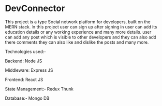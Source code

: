 # DevConnector
This project is a type Social network platform for developers, built on the MERN stack. 
In this project user can sign up after signing in user can add its education details or any working experience and many more details. 
user can add any post which is visible to other developers and they can also add there comments they can also like and dislike the posts and many more.

Technologies used:- 

Backend: Node JS


Middleware: Express JS


Frontend: React JS

State Management:- Redux Thunk

Database:- Mongo DB
